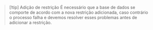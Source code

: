 > [!tip] Adição de restrição
> É necessário que a base de dados se comporte de acordo com a nova restrição adicionada, caso contrário o processo falha e devemos resolver esses problemas antes de adicionar a restrição.
